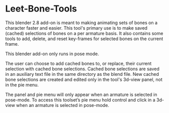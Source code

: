 # Leet-Bone-Tools
This blender 2.8 add-on is meant to making animating sets of bones on a character faster and easier.
This tool's primary use is to make saved (cached) selections of bones on a per armature basis.
It also contains some tools to add, delete, and reset key-frames for selected bones on the current frame.

This blender add-on only runs in pose mode.

The user can choose to add cached bones to, or replace, their current selection with cached bone selections.
Cached bone selections are saved in an auxiliary text file in the same directory as the blend file.
New cached bone selections are created and edited only in the tool's 3d-view panel, not in the pie menu.

The panel and pie menu will only appear when an armature is selected in pose-mode.
To access this toolset’s pie menu hold control and click in a 3d-view when an armature is selected in pose-mode.
